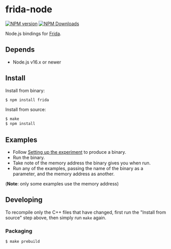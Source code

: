 # frida-node

[![NPM version][npm-v-image]][npm-link]
[![NPM Downloads][npm-dm-image]][npm-link]


Node.js bindings for [Frida](https://frida.re).

## Depends

- Node.js v16.x or newer

## Install

Install from binary:

```sh
$ npm install frida
```

Install from source:

```sh
$ make
$ npm install
```

## Examples

* Follow [Setting up the experiment](https://frida.re/docs/functions/) to
  produce a binary.
* Run the binary.
* Take note of the memory address the binary gives you when run.
* Run any of the examples, passing the name of the binary as a parameter, and
  the memory address as another.

(**Note**: only some examples use the memory address)

## Developing

To recompile only the C++ files that have changed, first run the
"Install from source" step above, then simply run `make` again.

### Packaging

```sh
$ make prebuild
```

[npm-link]: https://www.npmjs.com/package/frida
[npm-v-image]: https://img.shields.io/npm/v/frida.svg
[npm-dm-image]: https://img.shields.io/npm/dm/frida.svg
